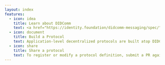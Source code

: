```yaml
---
layout: index
features:
  - icon: idea
    title: Learn about DIDComm
    text: <a href="https://identity.foundation/didcomm-messaging/spec/">Read</a> how to control your security and privacy — over the web, email, push notifications, QR codes, BLE, NFC, message queues, sneaker net... <a href="https://github.com/decentralized-identity/didcomm-messaging#implementations">Find libraries</a>  or <a href="https://github.com/decentralized-identity/didcomm-messaging/issues">connect with DIDComm's authors.</a>
  - icon: document
    title: Build a Protocol
    text: Application-level decentralized protocols are built atop DIDComm. These support activities like secure chat, verifiable credential exchange, buying and selling, scheduling, escrow, bidding, ticketing, and so forth.
  - icon: share
    title: Share a protocol
    text: To register or modify a protocol definition, submit a PR against the /protocols folder of the <a href="https://github.com/decentralized-identity/didcomm.org">repo</a>.
---
```

